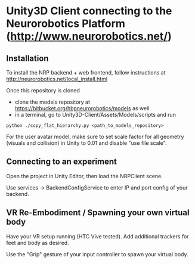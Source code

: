 # Unity3D Client connecting to the Neurorobotics Platform (http://www.neurorobotics.net/)

## Installation

To install the NRP backend + web frontend, follow instructions at http://neurorobotics.net/local_install.html

Once this repository is cloned
- clone the models repository at https://bitbucket.org/hbpneurorobotics/models as well
- in a terminal, go to Unity3D-Client/Assets/Models/scripts and run 
```
python ./copy_flat_hierarchy.py <path_to_models_repository>
```

For the user avatar model, make sure to set scale factor for all geometry (visuals and collision) in Unity to 0.01 and disable "use file scale".

## Connecting to an experiment

Open the project in Unity Editor, then load the NRPClient scene.

Use services -> BackendConfigService to enter IP and port config of your backend.

## VR Re-Embodiment / Spawning your own virtual body

Have your VR setup running (HTC Vive tested). Add additional trackers for feet and body as desired.

Use the "Grip" gesture of your input controller to spawn your virtual body.
